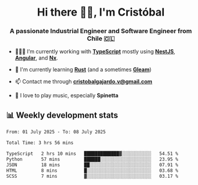 <h1 align="center">Hi there ✌🏻, I'm Cristóbal</h1>
<h3 align="center">A passionate Industrial Engineer and Software Engineer from Chile 🇨🇱</h3>

- 🧑🏻‍💻 I’m currently working with **[TypeScript](https://www.typescriptlang.org)** mostly using **[NestJS](https://nestjs.com)**, **[Angular](https://angular.io)**, and **[Nx](https://nx.dev)**.

- 🌱 I'm currently learning **[Rust](https://www.rust-lang.org)** (and a sometimes **[Gleam](https://gleam.run/)**)

- 📫 Contact me through **cristobalgajardo.v@gmail.com**

- 🎸 I love to play music, especially **Spinetta**

## 📊 Weekly development stats

<!--START_SECTION:waka-->

```txt
From: 01 July 2025 - To: 08 July 2025

Total Time: 3 hrs 56 mins

TypeScript   2 hrs 10 mins   █████████████▓░░░░░░░░░░░   54.51 %
Python       57 mins         ██████░░░░░░░░░░░░░░░░░░░   23.95 %
JSON         18 mins         ██░░░░░░░░░░░░░░░░░░░░░░░   07.91 %
HTML         8 mins          █░░░░░░░░░░░░░░░░░░░░░░░░   03.68 %
SCSS         7 mins          ▓░░░░░░░░░░░░░░░░░░░░░░░░   03.17 %
```

<!--END_SECTION:waka-->
